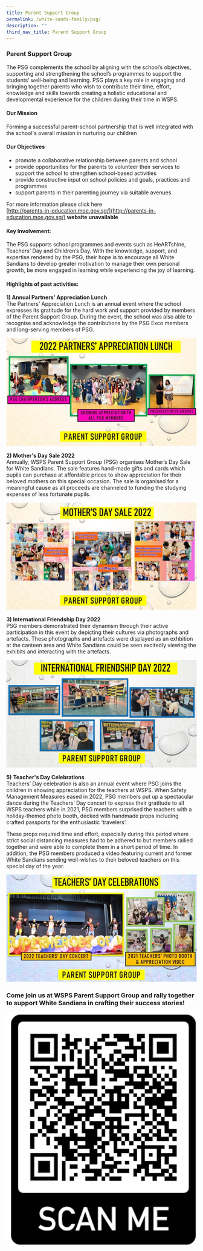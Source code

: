 ```yaml
---
title: Parent Support Group
permalink: /white-sands-family/psg/
description: ""
third_nav_title: Parent Support Group
---
```

### **Parent Support Group**
The PSG complements the school by aligning with the school’s objectives, supporting and strengthening the school’s programmes to support the students’ well-being and learning. PSG plays a key role in engaging and bringing together parents who wish to contribute their time, effort, knowledge and skills towards creating a holistic educational and developmental experience for the children during their time in WSPS.

#### **Our Mission**

Forming a successful parent-school partnership that is well integrated with the school's overall mission in nurturing our children

#### **Our Objectives**

*   promote a collaborative relationship between parents and school
*   provide opportunities for the parents to volunteer their services to support the school to strengthen school-based activities
*   provide constructive input on school policies and goals, practices and programmes
*   support parents in their parenting journey via suitable avenues.

For more information please click here<br>
[http://parents-in-education.moe.gov.sg/](http://parents-in-education.moe.gov.sg/) **website unavailable**

#### **Key Involvement:**
The PSG supports school programmes and events such as HeARTshine, Teachers’ Day and Children’s Day. With the knowledge, support, and expertise rendered by the PSG, their hope is to encourage all White Sandians to develop greater motivation to manage their own personal growth, be more engaged in learning while experiencing the joy of learning.

#### **Highlights of past activities:**
**1) Annual Partners’ Appreciation Lunch**<br>
The Partners’ Appreciation Lunch is an annual event where the school expresses its gratitude for the hard work and support provided by members of the Parent Support Group. During the event, the school was also able to recognise and acknowledge the contributions by the PSG Exco members and long-serving members of PSG.

![](/images/Picture1.jpg)

**2) Mother's Day Sale 2022**<br>
Annually, WSPS Parent Support Group (PSG) organises Mother’s Day Sale for White Sandians. The sale features hand-made gifts and cards which pupils can purchase at affordable prices to show appreciation for their beloved mothers on this special occasion. The sale is organised for a meaningful cause as all proceeds are channeled to funding the studying expenses of less fortunate pupils.

![](/images/Picture2.jpg)



**3) International Friendship Day 2022**<br>
PSG members demonstrated their dynamism through their active participation in this event by depicting their cultures via photographs and artefacts. These photographs and artefacts were displayed as an exhbition at the canteen area and White Sandians could be seen excitedly viewing the exhibits and interacting with the artefacts.

![](/images/Picture3.jpg)


**5)** **Teacher's Day Celebrations**<br>
Teachers’ Day celebration is also an annual event where PSG joins the children in showing appreciation for the teachers at WSPS. When Safety Management Measures eased in 2022, PSG members put up a spectacular dance during the Teachers’ Day concert to express their gratitude to all WSPS teachers while in 2021, PSG members surprised the teachers with a holiday-themed photo booth, decked with handmade props including crafted passports for the enthusiastic ‘travelers’. 

These props required time and effort, especially during this period where strict social distancing measures had to be adhered to but members rallied together and were able to complete them in a short period of time. In addition, the PSG members produced a video featuring current and former White Sandians sending well-wishes to their beloved teachers on this special day of the year.

![](/images/Picture4.jpg)

### Come join us at WSPS Parent Support Group and rally together to support White Sandians in crafting their success stories!


![](/images/Picture6.png)